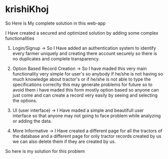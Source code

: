 ﻿# krishiKhoj
So Here is My complete solution in this web-app

I Have created a secured and optimized solution by adding some complex functionalities

1. Login/Signup -> So I Have added an authentication system to identify every farmer uniquely and creating there account securely so there is no duplicates and complete transparency.

2. Option Based Record Creation -> So I have maded this very main functionality very simple for user's so  anybody if he/she is not having so much knowledge about tractor's or if he/she is not able to type the specifications correclty this may generate problems for future so to avoid them i have maded this form mostly option based so anyone can just come and can create a record very easily by seeing and selecting the options.

3. UI (user interface) -> I Have maded a simple and beautifull user interface so that anyone may not going to face problem while analyzing or adding the data.

4. More Informative -> I Have created a different page for all the tractors of the database and a different page for only tractor records created by us we can also delete them if they are created by us.

So here is my solution for this problem
